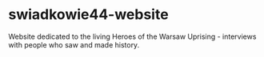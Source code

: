 # swiadkowie44-website
Website dedicated to the living Heroes of the Warsaw Uprising - interviews with people who saw and made history. 
